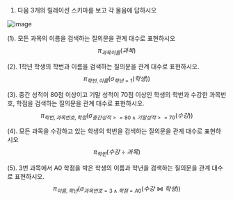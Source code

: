1. 다음 3개의 릴레이션 스키마를 보고 각 물음에 답하시오

![image](https://github.com/qlkdkd/Database/assets/71871927/bba81e2f-c438-412b-975b-1018fbc01df3)

(1). 모든 과목의 이름을 검색하는 질의문을 관계 대수로 표현하시오
$$\pi_{과목 이름}(과목)$$

(2). 1학년 학생의 학번과 이름을 검색하는 질의문을 관계 대수로 표현하시오.
$$\pi_{학번, 이름}(\sigma_{학년=1}(학생))$$

(3). 중간 성적이 80점 이상이고 기말 성적이 70점 이상인 학생의 학번과 수강한 과목번호, 학점을 검색하는 질의문을 관계 대수로 표현하시오.
$$\pi_{학번, 과목번호, 학점}(\sigma_{중간성적>=80 \wedge 기말성적>=70}(수강))$$

(4). 모든 과목을 수강하고 있는 학생의 학번을 검색하는 질의문을 관계 대수로 표현하시오
$$\pi_{학번}(수강\div 과목)$$

(5). 3번 과목에서 A0 학점을 박은 학생의 이름과 학년을 검색하는 질의문을 관계 대수로 표현하시오.
$$π_{이름,학년}(σ_{과목번호=3∧학점=A0}(수강⋈학생))$$
